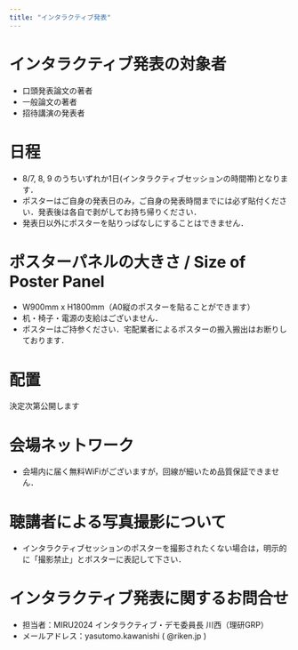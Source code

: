 ```yaml
---
title: "インタラクティブ発表"
---
```


# インタラクティブ発表の対象者

- 口頭発表論文の著者
- 一般論文の著者
- 招待講演の発表者

# 日程

- 8/7, 8, 9 のうちいずれか1日(インタラクティブセッションの時間帯)となります．
- ポスターはご自身の発表日のみ，ご自身の発表時間までには必ず貼付ください．発表後は各自で剥がしてお持ち帰りください．
- 発表日以外にポスターを貼りっぱなしにすることはできません．

# ポスターパネルの大きさ / Size of Poster Panel
- W900mm x H1800mm（A0縦のポスターを貼ることができます）
- 机・椅子・電源の支給はございません．
- ポスターはご持参ください．宅配業者によるポスターの搬入搬出はお断りしております．

# 配置

決定次第公開します


# 会場ネットワーク

- 会場内に届く無料WiFiがございますが，回線が細いため品質保証できません．

# 聴講者による写真撮影について

- インタラクティブセッションのポスターを撮影されたくない場合は，明示的に「撮影禁止」とポスターに表記して下さい．


# インタラクティブ発表に関するお問合せ

- 担当者：MIRU2024 インタラクティブ・デモ委員長 川西（理研GRP）
- メールアドレス：yasutomo.kawanishi ( @riken.jp )

